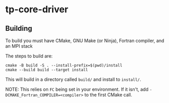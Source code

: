 # tp-core-driver

## Building

To build you must have CMake, GNU Make (or Ninja), Fortran compiler, and an MPI stack

The steps to build are:

```
cmake -B build -S . --install-prefix=$(pwd)/install
cmake --build build --target install
```

This will build in a directory called `build/` and install to `install/`. 

NOTE: This relies on `FC` being set in your environment. If it isn't, add `-DCMAKE_Fortran_COMPILER=<compiler>` to the first CMake
call.

